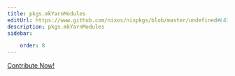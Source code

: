 ```yaml
---
title: pkgs.mkYarnModules
editUrl: https://www.github.com/nixos/nixpkgs/blob/master/undefined#L63C19
description: pkgs.mkYarnModules
sidebar:

    order: 8
---
```


<a href="https://www.github.com/nixos/nixpkgs/blob/master/undefined#L63C19">Contribute Now!</a>



